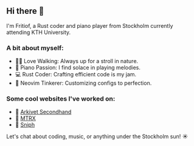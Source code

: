 ## Hi there 👋
I'm Fritiof, a Rust coder and piano player from Stockholm currently attending KTH University.

### A bit about myself:
* 🚶‍♂️ Love Walking: Always up for a stroll in nature.
* 🎹 Piano Passion: I find solace in playing melodies.
* 💻 Rust Coder: Crafting efficient code is my jam.
* 🔧 Neovim Tinkerer: Customizing configs to perfection.

### Some cool websites I've worked on:
* 🥋 [Arkivet Secondhand](https://arkivet.com)
* 🚂 [MTRX](https://mtrx.travel)
* 👃 [Sniph](https://sniph.com)

Let's chat about coding, music, or anything under the Stockholm sun! ☀️
